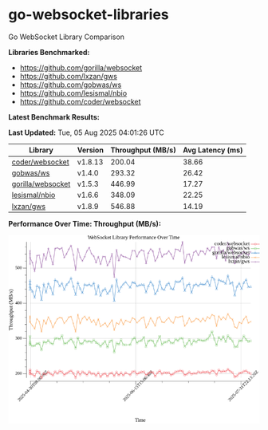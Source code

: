 # go-websocket-libraries

Go WebSocket Library Comparison

**Libraries Benchmarked:**

- https://github.com/gorilla/websocket
- https://github.com/lxzan/gws
- https://github.com/gobwas/ws
- https://github.com/lesismal/nbio
- https://github.com/coder/websocket

**Latest Benchmark Results:**

<!-- BENCHMARK_TABLE_START -->
**Last Updated:** Tue, 05 Aug 2025 04:01:26 UTC

| Library                                         | Version         | Throughput (MB/s) | Avg Latency (ms) |
| ----------------------------------------------- | --------------- | ----------------- | ---------------- |
| [coder/websocket](https://github.com/coder/websocket) | v1.8.13 | 200.04 | 38.66 |
| [gobwas/ws](https://github.com/gobwas/ws) | v1.4.0 | 293.32 | 26.42 |
| [gorilla/websocket](https://github.com/gorilla/websocket) | v1.5.3 | 446.99 | 17.27 |
| [lesismal/nbio](https://github.com/lesismal/nbio) | v1.6.6 | 348.09 | 22.25 |
| [lxzan/gws](https://github.com/lxzan/gws) | v1.8.9 | 546.88 | 14.19 |
<!-- BENCHMARK_TABLE_END -->

**Performance Over Time: Throughput (MB/s):**

![Benchmark Performance Graph](benchmark_performance.png)